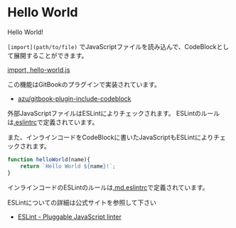 # Hello World

Hello World!

`[import](path/to/file)` でJavaScriptファイルを読み込んで、CodeBlockとして展開することができます。

[import, hello-world.js](../src/hello-world.js)

この機能はGitBookのプラグインで実装されています。

- [azu/gitbook-plugin-include-codeblock](https://github.com/azu/gitbook-plugin-include-codeblock "azu/gitbook-plugin-include-codeblock")

外部JavaScriptファイルはESLintによりチェックされます。
ESLintのルールは[.eslintrc](../.eslintrc)で定義されています。

また、インラインコードをCodeBlockに書いたJavaScriptもESLintによりチェックされます。

```js
function helloWorld(name){
    return `Hello World ${name}!`;
}
```

インラインコードのESLintのルールは[.md.eslintrc](../.md.eslintrc)で定義されています。

ESLintについての詳細は公式サイトを参照して下さい

- [ESLint - Pluggable JavaScript linter](http://eslint.org/ "ESLint - Pluggable JavaScript linter")